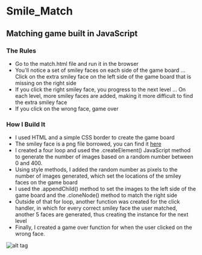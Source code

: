 # Smile_Match
## Matching game built in JavaScript

### The Rules
+ Go to the match.html file and run it in the browser
+ You'll notice a set of smiley faces on each side of the game board
... Click on the extra smiley face on the left side of the game board that is missing on the right side
+ If you click the right smiley face, you progress to the next level
... On each level, more smiley faces are added, making it more difficult to find the extra smiley face
+ If you click on the wrong face, game over


### How I Build It
+ I used HTML and a simple CSS border to create the game board
+ The smiley face is a png file borrowed, you can find it [here](http://home.cse.ust.hk/~rossiter/mooc/matching_game/smile.png)
+ I created a four loop and used the .createElement() JavaScript method to generate the number of images based on a random number between 0 and 400.
+ Using style methods, I added the random number as pixels to the number of images generated, which set the locations of the smiley faces on the game board
+ I used the .appendChild() method to set the images to the left side of the game board and the .cloneNode() method to match the right side
+ Outside of that for loop, another function was created for the click handler, in which for every correct smiley face the user matched, another 5 faces are generated, thus creating the instance for the next level
+ Finally, I created a game over function for when the user clicked on the wrong face.

![alt tag](http://home.cse.ust.hk/~rossiter/mooc/matching_game/smile.png)


